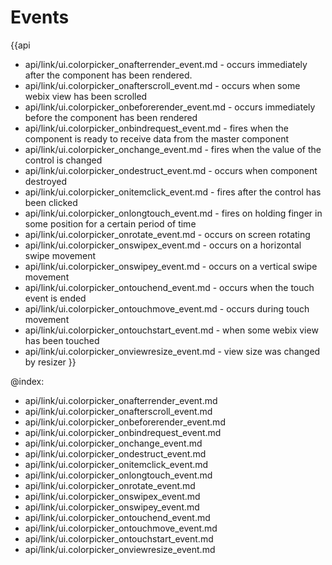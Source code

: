 Events
=======

{{api
- api/link/ui.colorpicker_onafterrender_event.md - occurs immediately after the component has been rendered.
- api/link/ui.colorpicker_onafterscroll_event.md - occurs when some webix view has been scrolled
- api/link/ui.colorpicker_onbeforerender_event.md - occurs immediately before the component has been rendered
- api/link/ui.colorpicker_onbindrequest_event.md - fires when the component is ready to receive data from the master component
- api/link/ui.colorpicker_onchange_event.md - fires when the value of the control is changed
- api/link/ui.colorpicker_ondestruct_event.md - occurs when component destroyed
- api/link/ui.colorpicker_onitemclick_event.md - fires after the control has been clicked
- api/link/ui.colorpicker_onlongtouch_event.md - fires on holding finger in some position for a certain period of time
- api/link/ui.colorpicker_onrotate_event.md - occurs on screen rotating
- api/link/ui.colorpicker_onswipex_event.md - occurs on a horizontal swipe movement
- api/link/ui.colorpicker_onswipey_event.md - occurs on a vertical swipe movement
- api/link/ui.colorpicker_ontouchend_event.md - occurs when the touch event is ended
- api/link/ui.colorpicker_ontouchmove_event.md - occurs during touch movement
- api/link/ui.colorpicker_ontouchstart_event.md - when some webix view has been touched
- api/link/ui.colorpicker_onviewresize_event.md - view size was changed by resizer
}}

@index:
- api/link/ui.colorpicker_onafterrender_event.md
- api/link/ui.colorpicker_onafterscroll_event.md
- api/link/ui.colorpicker_onbeforerender_event.md
- api/link/ui.colorpicker_onbindrequest_event.md
- api/link/ui.colorpicker_onchange_event.md
- api/link/ui.colorpicker_ondestruct_event.md
- api/link/ui.colorpicker_onitemclick_event.md
- api/link/ui.colorpicker_onlongtouch_event.md
- api/link/ui.colorpicker_onrotate_event.md
- api/link/ui.colorpicker_onswipex_event.md
- api/link/ui.colorpicker_onswipey_event.md
- api/link/ui.colorpicker_ontouchend_event.md
- api/link/ui.colorpicker_ontouchmove_event.md
- api/link/ui.colorpicker_ontouchstart_event.md
- api/link/ui.colorpicker_onviewresize_event.md


